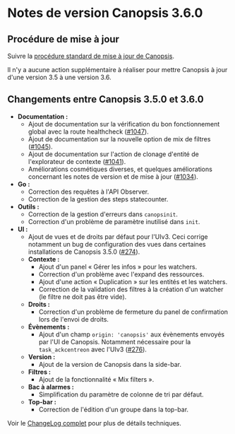 # Notes de version Canopsis 3.6.0

## Procédure de mise à jour

Suivre la [procédure standard de mise à jour de Canopsis](../guide-administration/mise-a-jour/index.md).

Il n'y a aucune action supplémentaire à réaliser pour mettre Canopsis à jour d'une version 3.5 à une version 3.6.

## Changements entre Canopsis 3.5.0 et 3.6.0

*  **Documentation :**
    *  Ajout de documentation sur la vérification du bon fonctionnement global avec la route healthcheck ([#1047](https://git.canopsis.net/canopsis/canopsis/issues/1047)).
    *  Ajout de documentation sur la nouvelle option de mix de filtres ([#1045](https://git.canopsis.net/canopsis/canopsis/issues/1045)).
    *  Ajout de documentation sur l'action de clonage d'entité de l'explorateur de contexte ([#1041](https://git.canopsis.net/canopsis/canopsis/issues/1041)).
    *  Améliorations cosmétiques diverses, et quelques améliorations concernant les notes de version et de mise à jour ([#1034](https://git.canopsis.net/canopsis/canopsis/issues/1034)).
*  **Go :**
    *  Correction des requêtes à l'API Observer.
    *  Correction de la gestion des steps statecounter.
*  **Outils :**
    *  Correction de la gestion d'erreurs dans `canopsinit`.
    *  Correction d'un problème de paramètre inutilisé dans `init`.
*  **UI :**
    *  Ajout de vues et de droits par défaut pour l'UIv3. Ceci corrige notamment un bug de configuration des vues dans certaines installations de Canopsis 3.5.0 ([#274](https://git.canopsis.net/canopsis/canopsis-next/issues/274)).
    *  **Contexte :**
        *  Ajout d'un panel « Gérer les infos » pour les watchers.
        *  Correction d'un problème avec l'expand des ressources.
        *  Ajout d'une action « Duplication » sur les entités et les watchers.
        *  Correction de la validation des filtres à la création d'un watcher (le filtre ne doit pas être vide).
    *  **Droits :**
        *  Correction d'un problème de fermeture du panel de confirmation lors de l'envoi de droits.
    *  **Évènements :**
        *  Ajout d'un champ `origin: 'canopsis'` aux évènements envoyés par l'UI de Canopsis. Notamment nécessaire pour la `task_ackcentreon` avec l'UIv3 ([#276](https://git.canopsis.net/canopsis/canopsis-next/issues/276)).
    *  **Version :**
        *  Ajout de la version de Canopsis dans la side-bar.
    *  **Filtres :**
        *  Ajout de la fonctionnalité « Mix filters ».
    *  **Bac à alarmes :**
        *  Simplification du paramètre de colonne de tri par défaut.
    *  **Top-bar :**
        *  Correction de l'édition d'un groupe dans la top-bar.

Voir le [ChangeLog complet](https://git.canopsis.net/canopsis/canopsis/blob/develop/CHANGELOG.md) pour plus de détails techniques.
